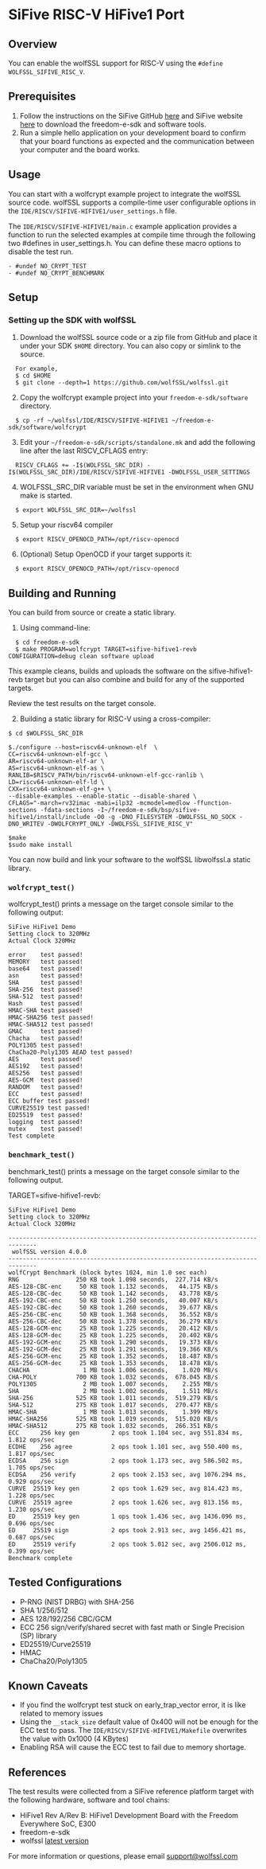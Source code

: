 # SiFive RISC-V HiFive1 Port

## Overview
You can enable the wolfSSL support for RISC-V using the `#define WOLFSSL_SIFIVE_RISC_V`.

## Prerequisites
1. Follow the instructions on the SiFive GitHub [here](https://github.com/sifive/freedom-e-sdk) and SiFive website [here](https://www.sifive.com/) to download the freedom-e-sdk and software tools.
3. Run a simple hello application on your development board to confirm that your board functions as expected and the communication between your computer and the board works.

## Usage
You can start with a wolfcrypt example project to integrate the wolfSSL source code.
wolfSSL supports a compile-time user configurable options in the `IDE/RISCV/SIFIVE-HIFIVE1/user_settings.h` file.

The `IDE/RISCV/SIFIVE-HIFIVE1/main.c` example application provides a function to run the selected examples at compile time through the following two #defines in user_settings.h. You can define these macro options to disable the test run.
```
- #undef NO_CRYPT_TEST
- #undef NO_CRYPT_BENCHMARK
```

## Setup
### Setting up the SDK with wolfSSL
1. Download the wolfSSL source code or a zip file from GitHub and place it under your SDK `$HOME` directory. You can also copy or simlink to the source.
```
  For example,
  $ cd $HOME
  $ git clone --depth=1 https://github.com/wolfSSL/wolfssl.git

```
2. Copy the wolfcrypt example project into your `freedom-e-sdk/software` directory.

```
  $ cp -rf ~/wolfssl/IDE/RISCV/SIFIVE-HIFIVE1 ~/freedom-e-sdk/software/wolfcrypt
```

3. Edit your `~/freedom-e-sdk/scripts/standalone.mk` and add the following line after the last RISCV_CFLAGS entry:

```
  RISCV_CFLAGS += -I$(WOLFSSL_SRC_DIR) -I$(WOLFSSL_SRC_DIR)/IDE/RISCV/SIFIVE-HIFIVE1 -DWOLFSSL_USER_SETTINGS
```

4. WOLFSSL_SRC_DIR variable must be set in the environment when GNU make is started.

```
  $ export WOLFSSL_SRC_DIR=~/wolfssl
```

5. Setup your riscv64 compiler 

```
  $ export RISCV_OPENOCD_PATH=/opt/riscv-openocd
```
6. (Optional) Setup OpenOCD if your target supports it:

```
  $ export RISCV_OPENOCD_PATH=/opt/riscv-openocd
```
## Building and Running

You can build from source or create a static library.

1. Using command-line:

```
  $ cd freedom-e-sdk
  $ make PROGRAM=wolfcrypt TARGET=sifive-hifive1-revb CONFIGURATION=debug clean software upload
```
This example cleans, builds and uploads the software on the sifive-hifive1-revb target but you can also combine and build for any of the supported targets. 

Review the test results on the target console.

2. Building a static library for RISC-V using a cross-compiler:

```
$ cd $WOLFSSL_SRC_DIR

$./configure --host=riscv64-unknown-elf  \
CC=riscv64-unknown-elf-gcc \
AR=riscv64-unknown-elf-ar \
AS=riscv64-unknown-elf-as \
RANLIB=$RISCV_PATH/bin/riscv64-unknown-elf-gcc-ranlib \
LD=riscv64-unknown-elf-ld \
CXX=riscv64-unknown-elf-g++ \
--disable-examples --enable-static --disable-shared \
CFLAGS="-march=rv32imac -mabi=ilp32 -mcmodel=medlow -ffunction-sections -fdata-sections -I~/freedom-e-sdk/bsp/sifive-hifive1/install/include -O0 -g -DNO_FILESYSTEM -DWOLFSSL_NO_SOCK -DNO_WRITEV -DWOLFCRYPT_ONLY -DWOLFSSL_SIFIVE_RISC_V"

$make
$sudo make install
```
You can now build and link your software to the wolfSSL libwolfssl.a static library.

### `wolfcrypt_test()`

wolfcrypt_test() prints a message on the target console similar to the following output:

```
SiFive HiFive1 Demo
Setting clock to 320MHz
Actual Clock 320MHz

error    test passed!
MEMORY   test passed!
base64   test passed!
asn      test passed!
SHA      test passed!
SHA-256  test passed!
SHA-512  test passed!
Hash     test passed!
HMAC-SHA test passed!
HMAC-SHA256 test passed!
HMAC-SHA512 test passed!
GMAC     test passed!
Chacha   test passed!
POLY1305 test passed!
ChaCha20-Poly1305 AEAD test passed!
AES      test passed!
AES192   test passed!
AES256   test passed!
AES-GCM  test passed!
RANDOM   test passed!
ECC      test passed!
ECC buffer test passed!
CURVE25519 test passed!
ED25519  test passed!
logging  test passed!
mutex    test passed!
Test complete
```
### `benchmark_test()`

benchmark_test() prints a message on the target console similar to the following output.

TARGET=sifive-hifive1-revb:

```
SiFive HiFive1 Demo
Setting clock to 320MHz
Actual Clock 320MHz

------------------------------------------------------------------------------
 wolfSSL version 4.0.0
------------------------------------------------------------------------------
wolfCrypt Benchmark (block bytes 1024, min 1.0 sec each)
RNG                250 KB took 1.098 seconds,  227.714 KB/s
AES-128-CBC-enc     50 KB took 1.132 seconds,   44.175 KB/s
AES-128-CBC-dec     50 KB took 1.142 seconds,   43.778 KB/s
AES-192-CBC-enc     50 KB took 1.250 seconds,   40.007 KB/s
AES-192-CBC-dec     50 KB took 1.260 seconds,   39.677 KB/s
AES-256-CBC-enc     50 KB took 1.368 seconds,   36.552 KB/s
AES-256-CBC-dec     50 KB took 1.378 seconds,   36.279 KB/s
AES-128-GCM-enc     25 KB took 1.225 seconds,   20.412 KB/s
AES-128-GCM-dec     25 KB took 1.225 seconds,   20.402 KB/s
AES-192-GCM-enc     25 KB took 1.290 seconds,   19.373 KB/s
AES-192-GCM-dec     25 KB took 1.291 seconds,   19.366 KB/s
AES-256-GCM-enc     25 KB took 1.352 seconds,   18.487 KB/s
AES-256-GCM-dec     25 KB took 1.353 seconds,   18.478 KB/s
CHACHA               1 MB took 1.006 seconds,    1.020 MB/s
CHA-POLY           700 KB took 1.032 seconds,  678.045 KB/s
POLY1305             2 MB took 1.007 seconds,    2.255 MB/s
SHA                  2 MB took 1.002 seconds,    1.511 MB/s
SHA-256            525 KB took 1.011 seconds,  519.279 KB/s
SHA-512            275 KB took 1.017 seconds,  270.477 KB/s
HMAC-SHA             1 MB took 1.013 seconds,    1.399 MB/s
HMAC-SHA256        525 KB took 1.019 seconds,  515.020 KB/s
HMAC-SHA512        275 KB took 1.032 seconds,  266.351 KB/s
ECC      256 key gen         2 ops took 1.104 sec, avg 551.834 ms, 1.812 ops/sec
ECDHE    256 agree           2 ops took 1.101 sec, avg 550.400 ms, 1.817 ops/sec
ECDSA    256 sign            2 ops took 1.173 sec, avg 586.502 ms, 1.705 ops/sec
ECDSA    256 verify          2 ops took 2.153 sec, avg 1076.294 ms, 0.929 ops/sec
CURVE  25519 key gen         2 ops took 1.629 sec, avg 814.423 ms, 1.228 ops/sec
CURVE  25519 agree           2 ops took 1.626 sec, avg 813.156 ms, 1.230 ops/sec
ED     25519 key gen         1 ops took 1.436 sec, avg 1436.096 ms, 0.696 ops/sec
ED     25519 sign            2 ops took 2.913 sec, avg 1456.421 ms, 0.687 ops/sec
ED     25519 verify          2 ops took 5.012 sec, avg 2506.012 ms, 0.399 ops/sec
Benchmark complete
```

## Tested Configurations
- P-RNG (NIST DRBG) with SHA-256
- SHA 1/256/512
- AES 128/192/256 CBC/GCM
- ECC 256 sign/verify/shared secret with fast math or Single Precision (SP) library
- ED25519/Curve25519
- HMAC
- ChaCha20/Poly1305

## Known Caveats
- If you find the wolfcrypt test stuck on early_trap_vector error, it is like related to memory issues
- Using the `__stack_size` default value of 0x400 will not be enough for the ECC test to pass.
The `IDE/RISCV/SIFIVE-HIFIVE1/Makefile` overwrites the value with 0x1000 (4 KBytes)
- Enabling RSA will cause the ECC test to fail due to memory shortage.

## References

The test results were collected from a SiFive reference platform target with the following hardware, software and tool chains:
- HiFive1 Rev A/Rev B: HiFive1 Development Board with the Freedom Everywhere SoC, E300
- freedom-e-sdk
- wolfssl [latest version](https://github.com/wolfSSL/wolfssl)

For more information or questions, please email [support@wolfssl.com](mailto:support@wolfssl.com)
